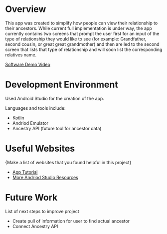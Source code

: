 # Overview

This app was created to simplify how people can view their relationship to their ancestors. While current full implementation is under way, the app currently contains two screens that prompt the user first for an input of the type of relationship they would like to see (for example: Grandfather, second cousin, or great great grandmother) and then are led to the second screen that lists that type of relationship and will soon list the corresponding relatives name.

[Software Demo Video](http://youtube.link.goes.here)

# Development Environment

Used Android Studio for the creation of the app.

Languages and tools include:
* Kotlin
* Andriod Emulator
* Ancestry API (future tool for ancestor data)

# Useful Websites

{Make a list of websites that you found helpful in this project}
* [App Tutorial](https://developer.android.com/training/basics/firstapp/starting-activity)
* [More Andriod Studio Resources](https://developer.android.com/codelabs)

# Future Work

List of next steps to improve project
* Create pull of information for user to find actual ancestor
* Connect Ancestry API